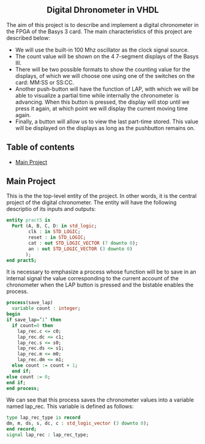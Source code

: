 <h2 align="center">Digital Dhronometer in VHDL</h2>

The aim of this project is to describe and implement a digital chronometer in the FPGA of the Basys 3 card. The main characteristics of this project are described below:

- We will use the built-in 100 Mhz oscillator as the clock signal source.
- The count value will be shown on the 4 7-segment displays of the Basys III.
- There will be two possible formats to show the counting value for the displays, of which we will choose one using one of the switches on the card: MM:SS or SS:CC.
- Another push-button will have the function of LAP, with which we will be able to visualize a partial time while internally the chronometer is advancing. When this button is pressed, the display will stop until we press it again, at which point we will display the current moving time again.
- Finally, a button will allow us to view the last part-time stored. This value will be displayed on the displays as long as the pushbutton remains on.

## Table of contents

- [Main Project](#Main-project)

## Main Project

This is the the top-level entity of the project. In other words, it is the central project of the digital chronometer. The entity will have the following descriptio of its inputs and outputs:

````VHDL
entity pract5 is 
  Port (A, B, C, D: in std_logic; 
        clk : in STD_LOGIC;
        reset : in STD_LOGIC;
        cat : out STD_LOGIC_VECTOR (7 downto 0); 
        an : out STD_LOGIC_VECTOR (3 downto 0)
       );
end pract5;
````

It is necessary to emphasize a process whose function will be to save in an internal signal the value corresponding to the current account of the chronometer when the LAP button is pressed and the bistable enables the process.

````VHDL
process(save_lap)
  variable count : integer;
begin
if save_lap=’1’ then
  if count=0 then
    lap_rec.c <= c0; 
    lap_rec.dc <= c1; 
    lap_rec.s <= s0; 
    lap_rec.ds <= s1; 
    lap_rec.m <= m0; 
    lap_rec.dm <= m1;
  else count := count + 1; 
  end if;
else count := 0;
end if;
end process;
````

We can see that this process saves the chronometer values into a variable named lap_rec. This variable is defined as follows:

````VHDL
type lap_rec_type is record
dm, m, ds, s, dc, c : std_logic_vector (3 downto 0); 
end record;
signal lap_rec : lap_rec_type;
````




